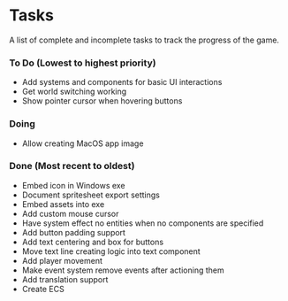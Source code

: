 # Tasks
A list of complete and incomplete tasks to track the progress of the game.

### To Do (Lowest to highest priority)
- Add systems and components for basic UI interactions
- Get world switching working
- Show pointer cursor when hovering buttons

### Doing
- Allow creating MacOS app image

### Done (Most recent to oldest)
- Embed icon in Windows exe
- Document spritesheet export settings
- Embed assets into exe
- Add custom mouse cursor
- Have system effect no entities when no components are specified
- Add button padding support
- Add text centering and box for buttons
- Move text line creating logic into text component
- Add player movement
- Make event system remove events after actioning them
- Add translation support
- Create ECS